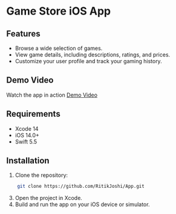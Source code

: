 # Game Store iOS App

  ## Features
  - Browse a wide selection of games.
  - View game details, including descriptions, ratings, and prices.
  - Customize your user profile and track your gaming history.

  ## Demo Video
  Watch the app in action [Demo Video](https://drive.google.com/file/d/1ypUkb5Oed0ZEx1us2j7J0wlE2bfpSUK4/view?usp=drive_link)

  ## Requirements
  - Xcode 14
  - iOS 14.0+
  - Swift 5.5

  ## Installation
  1. Clone the repository:
  ```bash
      git clone https://github.com/RitikJoshi/App.git
  ```
  3. Open the project in Xcode.
  4. Build and run the app on your iOS device or simulator.   
    


